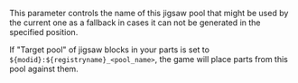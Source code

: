 This parameter controls the name of this jigsaw pool that might be used by the current one as a fallback in cases it can not be generated in the specified position.

If "Target pool" of jigsaw blocks in your parts is set to `${modid}:${registryname}_<pool_name>`, the game will place parts from this pool against them.